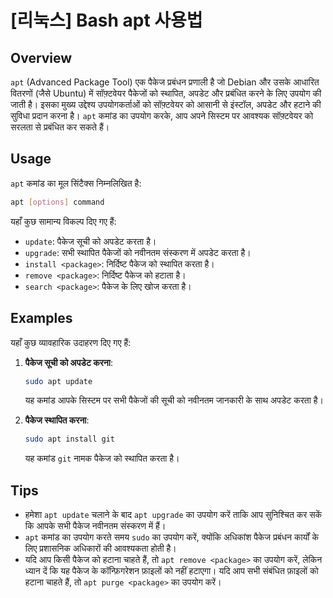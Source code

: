 # [리눅스] Bash apt 사용법

## Overview
`apt` (Advanced Package Tool) एक पैकेज प्रबंधन प्रणाली है जो Debian और उसके आधारित वितरणों (जैसे Ubuntu) में सॉफ़्टवेयर पैकेजों को स्थापित, अपडेट और प्रबंधित करने के लिए उपयोग की जाती है। इसका मुख्य उद्देश्य उपयोगकर्ताओं को सॉफ़्टवेयर को आसानी से इंस्टॉल, अपडेट और हटाने की सुविधा प्रदान करना है। `apt` कमांड का उपयोग करके, आप अपने सिस्टम पर आवश्यक सॉफ़्टवेयर को सरलता से प्रबंधित कर सकते हैं।

## Usage
`apt` कमांड का मूल सिंटैक्स निम्नलिखित है:

```bash
apt [options] command
```

यहाँ कुछ सामान्य विकल्प दिए गए हैं:

- `update`: पैकेज सूची को अपडेट करता है।
- `upgrade`: सभी स्थापित पैकेजों को नवीनतम संस्करण में अपडेट करता है।
- `install <package>`: निर्दिष्ट पैकेज को स्थापित करता है।
- `remove <package>`: निर्दिष्ट पैकेज को हटाता है।
- `search <package>`: पैकेज के लिए खोज करता है।

## Examples
यहाँ कुछ व्यावहारिक उदाहरण दिए गए हैं:

1. **पैकेज सूची को अपडेट करना**:
   ```bash
   sudo apt update
   ```
   यह कमांड आपके सिस्टम पर सभी पैकेजों की सूची को नवीनतम जानकारी के साथ अपडेट करता है।

2. **पैकेज स्थापित करना**:
   ```bash
   sudo apt install git
   ```
   यह कमांड `git` नामक पैकेज को स्थापित करता है।

## Tips
- हमेशा `apt update` चलाने के बाद `apt upgrade` का उपयोग करें ताकि आप सुनिश्चित कर सकें कि आपके सभी पैकेज नवीनतम संस्करण में हैं।
- `apt` कमांड का उपयोग करते समय `sudo` का उपयोग करें, क्योंकि अधिकांश पैकेज प्रबंधन कार्यों के लिए प्रशासनिक अधिकारों की आवश्यकता होती है।
- यदि आप किसी पैकेज को हटाना चाहते हैं, तो `apt remove <package>` का उपयोग करें, लेकिन ध्यान दें कि यह पैकेज के कॉन्फ़िगरेशन फ़ाइलों को नहीं हटाएगा। यदि आप सभी संबंधित फ़ाइलों को हटाना चाहते हैं, तो `apt purge <package>` का उपयोग करें।